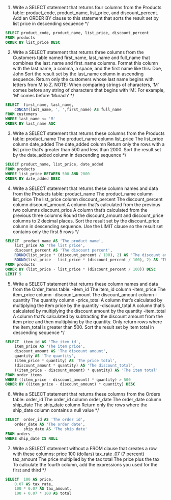 1. Write a SELECT statement that returns four columns from the Products table: 
product_code, product_name, list_price, and discount_percent. 
Add an ORDER BY clause to this statement that sorts the result set by list price in descending sequence */

```sql
SELECT product_code, product_name, list_price, discount_percent
FROM products
ORDER BY list_price DESC 
```

2. Write a SELECT statement that returns three columns from the Customers table named 
first_name, last_name and full_name that combines the last_name and first_name columns.
Format this column with the last name, a comma, a space, and the first name like this:
Doe, John
Sort the result set by the last_name column in ascending sequence.
Return only the customers whose last name begins with letters from M to Z.
NOTE: When comparing strings of characters, ‘M’ comes before any string of characters that begins with ‘M’. 
For example, ‘M’ comes before ‘Murach’ */

```sql
SELECT  first_name, last_name, 
	CONCAT(last_name, ', ',first_name) AS full_name
FROM customers
WHERE last_name <= 'M'
ORDER BY last_name ASC 
```        

3. Write a SELECT statement that returns these columns from the Products table:
product_name The product_name column
list_price The list_price column
date_added The date_added column
Return only the rows with a list price that’s greater than 500 and less than 2000.
Sort the result set by the date_added column in descending sequence */

```sql
SELECT product_name, list_price, date_added
FROM products
WHERE list_price BETWEEN 500 AND 2000
ORDER BY date_added DESC 
```

4. Write a SELECT statement that returns these column names and data from the Products table:
product_name The product_name column
list_price The list_price column
discount_percent The discount_percent column
discount_amount A column that’s calculated from the previous two columns
discount_price A column that’s calculated from the previous three columns
Round the discount_amount and discount_price columns to 2 decimal places.
Sort the result set by the discount_price column in descending sequence.
Use the LIMIT clause so the result set contains only the first 5 rows */

```sql
SELECT  product_name AS 'The product name',
	list_price AS 'The list price',
	discount_percent AS 'The discount percent',
	ROUND(list_price * (discount_percent / 100), 2) AS 'The discount amount',
	ROUND(list_price - list_price * (discount_percent / 100), 2) AS 'The discount price'
FROM products
ORDER BY (list_price - list_price * (discount_percent / 100)) DESC
LIMIT 5 
```

5. Write a SELECT statement that returns these column names and data from the Order_Items table:
-item_id The item_id column
-item_price The item_price column
-discount_amount The discount_amount column
-quantity The quantity column
-price_total A column that’s calculated by multiplying the item price by the quantity
-discount_total A column that’s calculated by multiplying the discount amount by the quantity
-item_total A column that’s calculated by subtracting the discount
amount from the item price and then multiplying by the quantity.
Only return rows where the item_total is greater than 500.
Sort the result set by item total in descending sequence */

```sql
SELECT 	item_id AS 'The item id',
	item_price AS 'The item price',
	discount_amount AS 'The discount amount',
	quantity AS 'The quantity',
	(item_price * quantity) AS 'The price total',
	(discount_amount * quantity) AS 'The discount_total',
	((item_price - discount_amount) * quantity) AS 'The item total'
FROM order_items
WHERE ((item_price - discount_amount) * quantity) > 500
ORDER BY ((item_price - discount_amount) * quantity) DESC 
```


6. Write a SELECT statement that returns these columns from the Orders table:
order_id The order_id column
order_date The order_date column
ship_date The ship_date column
Return only the rows where the ship_date column contains a null value */

```sql
SELECT 	order_id AS 'The order id',
	order_date AS 'The order date',
       	ship_date AS 'The ship date'
FROM orders
WHERE ship_date IS NULL
```

7. Write a SELECT statement without a FROM clause that creates a row with these columns:
price 100 (dollars)
tax_rate .07 (7 percent)
tax_amount The price multiplied by the tax
total The price plus the tax 
To calculate the fourth column, add the expressions you used for the first and third */

```sql
SELECT  100 AS price,
	0.07 AS tax_rate,
	100 * 0.07 AS tax_amount,
	100 + 0.07 * 100 AS total
```

